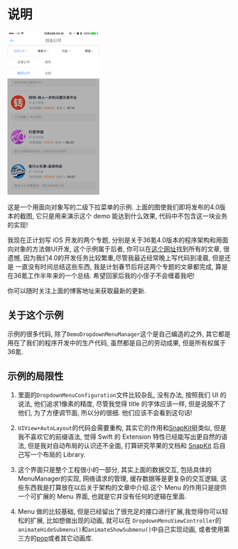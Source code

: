 
# 说明

![screenshot](screenshots/screenshoot.gif)

这是一个用面向对象写的二级下拉菜单的示例. 上面的图使我们即将发布的4.0版本的截图, 它只是用来演示这个 demo 能达到什么效果, 代码中不包含这一块业务的实现!

我现在正计划写 iOS 开发的两个专题, 分别是关于36氪4.0版本的程序架构和用面向对象的方法做UI开发, 这个示例属于后者, 你可以在[这个网址](http://www.jianshu.com/users/61cd67a3e447/latest_articles)找到所有的文章, 很遗憾, 因为我们4.0的开发任务比较繁重,尽管我最近经常晚上写代码到凌晨, 但是还是 一直没有时间总结这些东西, 我是计划春节后将这两个专题的文章都完成, 算是在36氪工作半年来的一个总结. 希望回家后我的小侄子不会缠着我吧!

你可以随时关注上面的博客地址来获取最新的更新.

## 关于这个示例

示例的很多代码, 除了`DemoDropdownMenuManager`这个是自己编造的之外, 其它都是用在了我们的程序开发中的生产代码, 虽然都是自己的劳动成果, 但是所有权属于 36氪.

## 示例的局限性

1. 里面的`DropdownMenuConfiguration`文件比较杂乱, 没有办法, 按照我们 UI 的说法, 他们追求1像素的精度, 尽管我觉得 title 的字体应该一样, 但是说服不了他们, 为了方便调节面, 所以分的很细. 他们应该不会看到这句话!

2. `UIView+AutoLayout`的代码会需要重构, 其实它的作用和[SnapKit](https://github.com/SnapKit/SnapKit)挺类似, 但是我不喜欢它的前缀语法, 觉得 Swift 的 Extension 特性已经能写出更自然的语法, 但是我对自动布局的认识还不全面, 打算研究苹果的文档和 [SnapKit](https://github.com/SnapKit/SnapKit) 后自己写一个布局的 Library.

3. 这个界面只是整个工程很小的一部分, 其实上面的数据交互, 包括具体的 MenuManager的实现, 网络请求的管理, 缓存数据等是更复杂的交互逻辑, 这些东西我是打算放在以后关于架构的文章中介绍.这个 Menu 的作用只是提供一个可扩展的 Menu 界面, 也就是它并没有任何的逻辑在里面.

4. Menu 做的比较基础, 但是已经留出了很充足的接口进行扩展,我觉得你可以轻松的扩展, 比如想做出现的动画, 就可以在 `DropdownMenuViewController`的`animateHideSubmenu()`和`animateShowSubmenu()`中自己实现动画, 或者使用第三方的[pop](https://github.com/facebook/pop)或者其它动画库.

